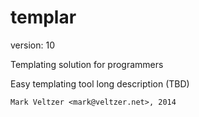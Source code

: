 templar
=======

version: 10

Templating solution for programmers

Easy templating tool long description (TBD)

	Mark Veltzer <mark@veltzer.net>, 2014
